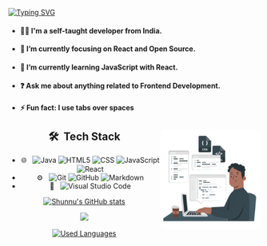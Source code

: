 [![Typing SVG](https://readme-typing-svg.demolab.com?font=Fira+Code&duration=4000&pause=0000&center=true&width=499&height=51&lines=Hey+%F0%9F%91%8B+I'm+Sunil+;And+I'm+a+Frontend+Developer;I'm+Currently+learning++Javascript%2CReact)](https://git.io/typing-svg)

- #### 🙋‍♂️ I'm a self-taught developer from India.

- #### 🔭 I’m currently focusing on React and Open Source.

- #### 🌱 I’m currently learning JavaScript with React.

- #### ❓ Ask me about anything related to Frontend Development.

- #### ⚡ Fun fact: I use tabs over spaces

 <div align="center"><img align="right" width="200px" height="200px" src="/image.png"  style="border-radius:10px">

## 🛠 &nbsp;Tech Stack

- 🌐 &nbsp;
  ![Java](https://img.shields.io/badge/-Java-333333?style=flat&logo=Java&logoColor=007396)
  ![HTML5](https://img.shields.io/badge/-HTML5-333333?style=flat&logo=HTML5)
  ![CSS](https://img.shields.io/badge/-CSS-333333?style=flat&logo=CSS3&logoColor=1572B6)
  ![JavaScript](https://img.shields.io/badge/-JavaScript-333333?style=flat&logo=javascript)
  ![React](https://img.shields.io/badge/-React-333333?style=flat&logo=react)
- ⚙️ &nbsp;
  ![Git](https://img.shields.io/badge/-Git-333333?style=flat&logo=git)
  ![GitHub](https://img.shields.io/badge/-GitHub-333333?style=flat&logo=github)
  ![Markdown](https://img.shields.io/badge/-Markdown-333333?style=flat&logo=markdown)
- 🔧 &nbsp;
  ![Visual Studio Code](https://img.shields.io/badge/-Visual%20Studio%20Code-333333?style=flat&logo=visual-studio-code&logoColor=007ACC)

[![Shunnu's GitHub stats](https://github-readme-stats-j05el383g.vercel.app/api?username=0rigin-c0de&include_all_commits=true&show_icons=true&theme=dark)](https://github.com/0rigin-c0de/0riginc0de/main/readme.md)

<a href="http://www.github.com/0rigin-c0de"><img src="https://github-readme-streak-stats.herokuapp.com/?user=0rigin-c0de&stroke=ffffff&background=1c1917&ring=0891b2&fire=0891b2&currStreakNum=ffffff&currStreakLabel=0891b2&sideNums=ffffff&sideLabels=ffffff&dates=ffffff&hide_border=true" /></a>

[![Used Languages](https://github-readme-stats.vercel.app/api/top-langs/?username=0rigin-c0de&show_icons=true&theme=dark)](https://github.com/0rigin-c0de/0rigin-c0de/main/readme.md)
